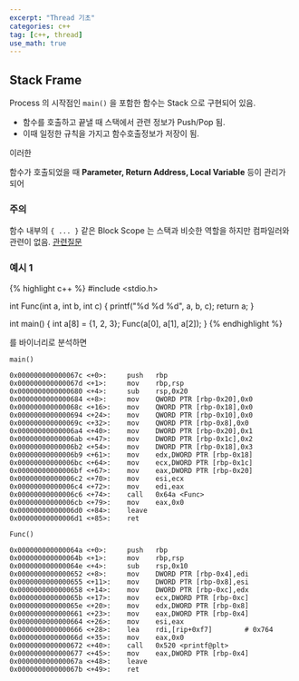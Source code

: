 ```yaml
---
excerpt: "Thread 기초"
categories: c++
tag: [c++, thread]
use_math: true
---
```


## Stack Frame

Process 의 시작점인 ```main()``` 을 포함한 함수는 Stack 으로 구현되어 있음.
+ 함수를 호출하고 끝낼 때 스택에서 관련 정보가 Push/Pop 됨.
+ 이때 일정한 규칙을 가지고 함수호출정보가 저장이 됨. 

이러한 

함수가 호출되었을 때 __Parameter, Return Address, Local Variable__ 등이 관리가 되어 

### 주의

함수 내부의 ```{ ... }``` 같은 Block Scope 는 스택과 비슷한 역할을 하지만 컴파일러와 관련이 없음. [관련질문](https://softwareengineering.stackexchange.com/questions/125792/in-c-c-are-block-scope-variables-stacked-only-if-the-block-is-executed)


### 예시 1

{% highlight c++ %}
#include <stdio.h>

int Func(int a, int b, int c)
{
    printf("%d %d %d", a, b, c);
    return a;
}

int main()
{
    int a[8] = {1, 2, 3};
    Func(a[0], a[1], a[2]);
}
{% endhighlight %}

를 바이너리로 분석하면

```
main()

0x000000000000067c <+0>:     push   rbp
0x000000000000067d <+1>:     mov    rbp,rsp
0x0000000000000680 <+4>:     sub    rsp,0x20
0x0000000000000684 <+8>:     mov    QWORD PTR [rbp-0x20],0x0
0x000000000000068c <+16>:    mov    QWORD PTR [rbp-0x18],0x0
0x0000000000000694 <+24>:    mov    QWORD PTR [rbp-0x10],0x0
0x000000000000069c <+32>:    mov    QWORD PTR [rbp-0x8],0x0
0x00000000000006a4 <+40>:    mov    DWORD PTR [rbp-0x20],0x1
0x00000000000006ab <+47>:    mov    DWORD PTR [rbp-0x1c],0x2
0x00000000000006b2 <+54>:    mov    DWORD PTR [rbp-0x18],0x3
0x00000000000006b9 <+61>:    mov    edx,DWORD PTR [rbp-0x18]
0x00000000000006bc <+64>:    mov    ecx,DWORD PTR [rbp-0x1c]
0x00000000000006bf <+67>:    mov    eax,DWORD PTR [rbp-0x20]
0x00000000000006c2 <+70>:    mov    esi,ecx
0x00000000000006c4 <+72>:    mov    edi,eax
0x00000000000006c6 <+74>:    call   0x64a <Func>
0x00000000000006cb <+79>:    mov    eax,0x0
0x00000000000006d0 <+84>:    leave
0x00000000000006d1 <+85>:    ret
```

```
Func()

0x000000000000064a <+0>:     push   rbp
0x000000000000064b <+1>:     mov    rbp,rsp
0x000000000000064e <+4>:     sub    rsp,0x10
0x0000000000000652 <+8>:     mov    DWORD PTR [rbp-0x4],edi
0x0000000000000655 <+11>:    mov    DWORD PTR [rbp-0x8],esi
0x0000000000000658 <+14>:    mov    DWORD PTR [rbp-0xc],edx
0x000000000000065b <+17>:    mov    ecx,DWORD PTR [rbp-0xc]
0x000000000000065e <+20>:    mov    edx,DWORD PTR [rbp-0x8]
0x0000000000000661 <+23>:    mov    eax,DWORD PTR [rbp-0x4]
0x0000000000000664 <+26>:    mov    esi,eax
0x0000000000000666 <+28>:    lea    rdi,[rip+0xf7]        # 0x764
0x000000000000066d <+35>:    mov    eax,0x0
0x0000000000000672 <+40>:    call   0x520 <printf@plt>
0x0000000000000677 <+45>:    mov    eax,DWORD PTR [rbp-0x4]
0x000000000000067a <+48>:    leave
0x000000000000067b <+49>:    ret
```

